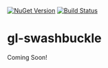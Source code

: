 [![NuGet Version](http://img.shields.io/nuget/v/GeekLearning.SwashbuckleExtensions.svg?style=flat-square)](https://www.nuget.org/packages/GeekLearning.SwashbuckleExtensions/)
[![Build Status](https://geeklearning.visualstudio.com/_apis/public/build/definitions/f841b266-7595-4d01-9ee1-4864cf65aa73/13/badge)](#)

# gl-swashbuckle

Coming Soon!

